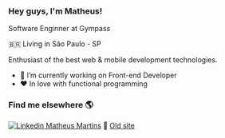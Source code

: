 ### Hey guys, I'm Matheus!


  Software Enginner at Gympass
  
  🇧🇷 Living in São Paulo - SP 
  
  Enthusiast of the best web & mobile development technologies.

- 🔭 I’m currently working on Front-end Developer
- ❤️ In love with functional programming

### Find me elsewhere 🌎


[![Linkedin](https://i.stack.imgur.com/gVE0j.png) Matheus Martins](https://www.linkedin.com/in/matheus-martins-78859b117/)
🚀 <a href="https://matheusmartins.netlify.app/">Old site</a>


